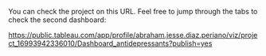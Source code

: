 You can check the project on this URL. Feel free to jump through the tabs to check the second dashboard:

https://public.tableau.com/app/profile/abraham.jesse.diaz.periano/viz/project_16993942336010/Dashboard_antidepressants?publish=yes
